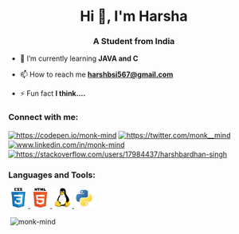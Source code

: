 <h1 align="center">Hi 👋, I'm Harsha</h1>
<h3 align="center">A Student from India</h3>

- 🌱 I’m currently learning **JAVA and C**

- 📫 How to reach me **harshbsi567@gmail.com**

- ⚡ Fun fact **I think....**

<h3 align="left">Connect with me:</h3>
<p align="left">
<a href="https://codepen.io/monk-mind" target="blank"><img align="center" src="https://raw.githubusercontent.com/rahuldkjain/github-profile-readme-generator/master/src/images/icons/Social/codepen.svg" alt="https://codepen.io/monk-mind" height="30" width="40" /></a>
<a href="https://twitter.com/monk__mind" target="blank"><img align="center" src="https://raw.githubusercontent.com/rahuldkjain/github-profile-readme-generator/master/src/images/icons/Social/twitter.svg" alt="https://twitter.com/monk__mind" height="30" width="40" /></a>
<a href="https://linkedin.com/in/monk-mind" target="blank"><img align="center" src="https://raw.githubusercontent.com/rahuldkjain/github-profile-readme-generator/master/src/images/icons/Social/linked-in-alt.svg" alt="www.linkedin.com/in/monk-mind" height="30" width="40" /></a>
<a href="https://stackoverflow.com/users/users/17984437/harshbardhan-singh" target="blank"><img align="center" src="https://raw.githubusercontent.com/rahuldkjain/github-profile-readme-generator/master/src/images/icons/Social/stack-overflow.svg" alt="https://stackoverflow.com/users/17984437/harshbardhan-singh" height="30" width="40" /></a>
</p>

<h3 align="left">Languages and Tools:</h3>
<p align="left"> <a href="https://www.w3schools.com/css/" target="_blank" rel="noreferrer"> <img src="https://raw.githubusercontent.com/devicons/devicon/master/icons/css3/css3-original-wordmark.svg" alt="css3" width="40" height="40"/> </a> <a href="https://www.w3.org/html/" target="_blank" rel="noreferrer"> <img src="https://raw.githubusercontent.com/devicons/devicon/master/icons/html5/html5-original-wordmark.svg" alt="html5" width="40" height="40"/> </a> <a href="https://www.linux.org/" target="_blank" rel="noreferrer"> <img src="https://raw.githubusercontent.com/devicons/devicon/master/icons/linux/linux-original.svg" alt="linux" width="40" height="40"/> </a> <a href="https://www.python.org" target="_blank" rel="noreferrer"> <img src="https://raw.githubusercontent.com/devicons/devicon/master/icons/python/python-original.svg" alt="python" width="40" height="40"/> </a> </p>

<p>&nbsp;<img align="center" src="https://github-readme-stats.vercel.app/api?username=monk-mind&show_icons=true&locale=en" alt="monk-mind" /></p>
